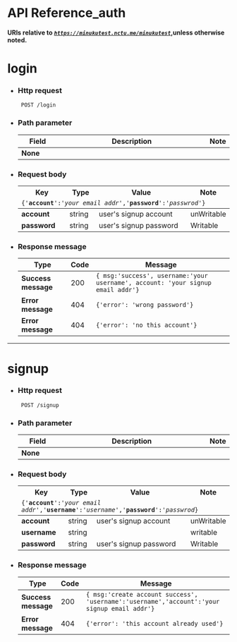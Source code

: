 API Reference_auth
===
**URIs relative to <em style='color:red'><code>https://minukutest.nctu.me/minukutest</code></em>,unless otherwise noted.**

# login


- ### Http request 
    <code> POST /login </code>

- ### Path parameter 
 
    <table>
        <col width="20%">
        <col width="100%">
        <col width="30%">
        <thead>
            <tr>
                <th>Field</th>
                <th>Description</th>
                <th>Note</th>
            </tr>
        </thead>
        <tbody>
            <tr>
            <td><b>None</b></td>
                <td></td>
                <td></td>
            </tr>
        </tbody>
      </table>


- ### Request body
 
     <table>
        <col width="25%">
        <col width="15%">
        <col width="100%">
        <col width="15%">
        <thead>
            <tr>
                <th>Key</th>
                <th>Type</th>
                <th>Value</th>
                <th>Note</th>
            </tr>
            <tr><td colspan="4"><code>{'<b>account</b>':'<i>your email addr</i>','<b>password</b>':'<i>passwrod</i>'}</code></td></tr>
        </thead>
        <tbody>
            <tr>
            <td><b>account</b></td>
                <td>string</td>
                <td>user's signup account</td>
                <td>unWritable</td>
            </tr>
            <tr>
            <td><b>password</b></td>
                <td>string</td>
                <td>user's signup password</td>
                <td>Writable</td>
            </tr>
        </tbody>
    </table>


- ### Response message

     <table>
        <thead>
            <tr>
                <th>Type</th>
                <th>Code</th>
                <th>Message</th>
            </tr>
        </thead>
        <tbody>
            <tr>
            <td><b>Success message</b></td>
                <td>200</td>
                <td><code>{ msg:'success', username:'your username', account: 'your signup email addr'}</code></td>
            </tr>
            <tr>
            <td><b>Error message</b></td>
                <td>404</td>
                <td><code>{'error': 'wrong password'}</code></td>
            </tr>
            <tr>
            <td><b>Error message</b></td>
                <td>404</td>
                <td><code>{'error': 'no this account'}</code></td>
            </tr>
        </tbody>
    </table>

---

# signup

- ### Http request 
    <code> POST /signup </code> 

- ### Path parameter 
 
    <table>
        <col width="20%">
        <col width="100%">
        <col width="30%">
        <thead>
            <tr>
                <th>Field</th>
                <th>Description</th>
                <th>Note</th>
            </tr>
        </thead>
        <tbody>
            <tr>
            <td><b>None</b></td>
                <td></td>
                <td></td>
            </tr>
        </tbody>
      </table>


- ### Request body
 
     <table>
        <col width="25%">
        <col width="15%">
        <col width="100%">
        <col width="15%">
        <thead>
            <tr>
                <th>Key</th>
                <th>Type</th>
                <th>Value</th>
                <th>Note</th>
            </tr>
            <tr><td colspan="4"><code>{'<b>account</b>':'<i>your email addr</i>','<b>username</b>':'<i>username</i>','<b>password</b>':'<i>passwrod</i>}</code></td></tr>
        </thead>
        <tbody>
            <tr>
            <td><b>account</b></td>
                <td>string</td>
                <td>user's signup account</td>
                <td>unWritable</td>
            </tr>
            <tr>
            <td><b>username</b></td>
                <td>string</td>
                <td></td>
                <td>writable</td>
            </tr>
            <tr>
            <td><b>password</b></td>
                <td>string</td>
                <td>user's signup password</td>
                <td>Writable</td>
            </tr>
        </tbody>
    </table>


- ### Response message

     <table>
        <thead>
            <tr>
                <th>Type</th>
                <th>Code</th>
                <th>Message</th>
            </tr>
        </thead>
        <tbody>
            <tr>
            <td><b>Success message</b></td>
                <td>200</td>
                <td><code>{ msg:'create account success', 'username':'username','account':'your signup email addr'}</code></td>
            </tr>
            <tr>
            <td><b>Error message</b></td>
                <td>404</td>
                <td><code>{'error': 'this account already used'}</code></td>
            </tr>
        </tbody>
    </table>

